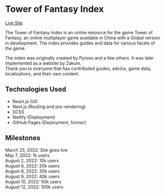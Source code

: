 # Tower of Fantasy Index
[Live Site](https://toweroffantasy.info)  

The Tower of Fantasy Index is an online resource for the game Tower of Fantasy, an online multiplayer game available in China with a Global version in development. The index provides guides and data for various facets of the game.

The index was originally created by Pyrosu and a few others. It was later implemented as a website by Zakum.  
Thank you to everyone that has contributed guides, advice, game data, localizations, and their own content.

## Technologies Used
- React.js (UI)
- Next.js (Routing and pre-rendering)
- SCSS
- Netlify (Deployment)
- GitHub Pages (Deployment, former)

## Milestones
March 25, 2022: Site goes live  
May 7, 2022: 1k users  
August 2, 2022: 10k users  
August 6, 2022: 20k users  
August 8, 2022: 30k users  
August 9, 2022: 40k users  
August 10, 2022: 50k users  
August 12, 2022: 100k users  